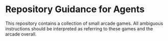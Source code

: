 # Repository Guidance for Agents

This repository contains a collection of small arcade games. All ambiguous instructions should be interpreted as referring to these games and the arcade overall.



